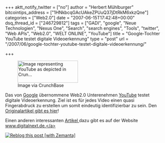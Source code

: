 +++
aktt_notify_twitter = ["no"]
author = "Herbert Mühlburger"
bitcointips_address = ["1HNkbcqGAcUAkeZPUuQ37jDtRkM6xkzQne"]
categories = ["Web2.0"]
date = "2007-06-15T17:42:48+00:00"
dsq_thread_id = ["246729812"]
tags = ["GADI", "google", "Neue Technologien", "Nexus One", "Search", "search engines", "Tools", "twitter", "Web APIs", "Web2.0", "WELT ONLINE", "YouTube"]
title = "Google-Tochter YouTube testet digitale Videoerkennung"
type = "post"
url = "/2007/06/google-tochter-youtube-testet-digitale-videoerkennung/"

+++
<div class="zemanta-img">
  <figure style="width: 194px" class="wp-caption aligncenter"><a href="http://www.crunchbase.com/company/youtube"><img title="Image representing YouTube as depicted in Crun..." src="http://www.crunchbase.com/assets/images/resized/0001/0724/10724v1-max-250x250.png" alt="Image representing YouTube as depicted in Crun..." width="194" height="71" /></a><figcaption class="wp-caption-text">Image via CrunchBase</figcaption></figure>
</div>

Das von <a title="Google" href="http://www.google.com/" target="_blank">Google</a> übernommene Web2.0 Unterenehmen <a title="YouTube" href="http://www.youtube.com/" target="_blank">YouTube</a> testet digitale Videoerkennung. Ziel ist es für jedes Video einen quasi Fingerabdruck zu erstellen um somit eindeutig identifizierbar zu sein. Den <a title="Digitale Videoerkennung von Google" href="http://www.welt.de/webwelt/article948400/YouTube_testet_digitale_Videoerkennung.html" target="_blank">Originalartikel gibt es hier</a>!
  
Einen anderen interessanten <a title="Digitale Videoerkennung von Google" href="http://http//www.digitalnext.de/google-testet-video-erkennung/" target="_blank">Artikel </a>dazu gibt es auf der Website <a title="www.digitalnext.de" href="http://www.digitalnext.de/" target="_blank">www.digitalnext.de.</a>

<div class="zemanta-pixie">
  <a class="zemanta-pixie-a" title="Reblog this post [with Zemanta]" href="http://reblog.zemanta.com/zemified/74975c88-0791-435e-a47c-002d96018c10/"><img class="zemanta-pixie-img" src="http://img.zemanta.com/reblog_e.png?x-id=74975c88-0791-435e-a47c-002d96018c10" alt="Reblog this post [with Zemanta]" /></a><span class="zem-script more-related pretty-attribution"></span>
</div>